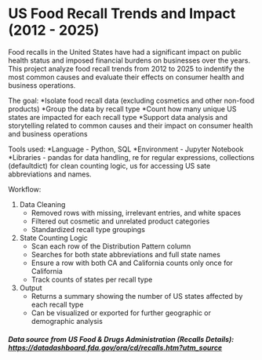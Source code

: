 # **US Food Recall Trends and Impact (2012 - 2025)**
Food recalls in the United States have had a significant impact on public health status and imposed financial burdens on businesses over the years. This project analyze food recall trends from 2012 to 2025 to indentify the most common causes and evaluate their effects on consumer health and business operations.

The goal:
*Isolate food recall data (excluding cosmetics and other non-food products)
*Group the data by recall type
*Count how many unique US states are impacted for each recall type
*Support data analysis and storytelling related to common causes and their impact on consumer health and business operations

Tools used:
*Language - Python, SQL
*Environment - Jupyter Notebook
*Libraries - pandas for data handling, re for regular expressions, collections (defaultdict) for clean counting logic, us for accessing US sate abbreviations and names.

Workflow:
1. Data Cleaning
   * Removed rows with missing, irrelevant entries, and white spaces
   * Filtered out cosmetic and unrelated product categories
   * Standardized recall type groupings
2. State Counting Logic
   * Scan each row of the Distribution Pattern column
   * Searches for both state abbreviations and full state names
   * Ensure a row with both CA and California counts only once for California
   * Track counts of states per recall type
3. Output
   * Returns a summary showing the number of US states affected by each recall type
   * Can be visualized or exported for further geographic or demographic analysis
  
##### Data source from US Food & Drugs Administration (Recalls Details): https://datadashboard.fda.gov/ora/cd/recalls.htm?utm_source
